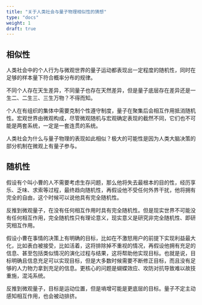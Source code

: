 ```yaml
---
title: "关于人类社会与量子物理相似性的猜想"
type: "docs"
weight: 1
draft: true
---
```


## 相似性

人类社会中的个人行为与微观世界的量子运动都表现出一定程度的随机性，同时在足够的样本量下符合概率分布的规律。

不同个人存在天生差异，不同量子也存在天然差异，但是量子底层存在差异还是一生二、二生三、三生万物？不得而知。

个人在有组织的集体中需要克制个性遵守制度，量子在聚集后会相互作用抵消随机性。宏观世界由微观构成，尽管微观随机与宏观确定表现的截然不同，它们也不可能是两套系统，一定是一套连贯的系统。

人类社会为什么与量子物理的表现如此相似？极大的可能性是因为人类大脑决策的部分机制在微观上有量子参与。

## 随机性

假设有个叫小曹的人不需要考虑生存问题，那么他将失去最根本的目的性，经历享乐、乏味、求索等过程，最终趋向随机性，再假设他不受任何外界干扰，他将拥有完全的自由，这个时候可以说他具有完全随机性。

反推到微观量子，在没有任何相互作用时具有完全随机性。但是现实世界不可能没有任何相互作用，完全随机性只有理论意义，现实意义是研究非完全随机性、即研究相互作用。

假设小曹在事情的决策上有明确的目标，比如在不激怒用户的前提下实现利益最大化，比如表白被接受，比如活着，这将排除掉不重视的情况，再假设他拥有充足的信息、甚至包括类似情况的演化过程与结果，这将帮助他实现目标。也就是说，目标明确且信息充足可以实现目标，但是大多数时候需要不断修正目标，而且没有足够的人力物力拿到充足的信息。更核心的问题是蝴蝶效应、攻防对抗导致难以故技重施，混沌系统。

反推到微观量子，目标是运动位置，但是墒增可能是更底层的目标。量子不定主动感知相互作用，也会被动排挤。
